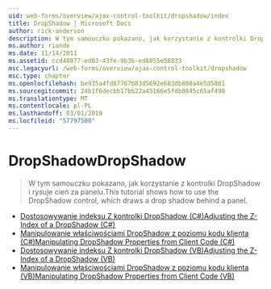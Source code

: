 ```yaml
---
uid: web-forms/overview/ajax-control-toolkit/dropshadow/index
title: DropShadow | Microsoft Docs
author: rick-anderson
description: W tym samouczku pokazano, jak korzystanie z kontrolki DropShadow i rysuje cień za panelu.
ms.author: riande
ms.date: 11/14/2011
ms.assetid: ccd48877-ed83-43fe-9b3b-ed8855e58833
msc.legacyurl: /web-forms/overview/ajax-control-toolkit/dropshadow
msc.type: chapter
ms.openlocfilehash: be935a4fd87767b83d5692e683db800a4e5d5801
ms.sourcegitcommit: 24b1f6decbb17bb22a45166e5fdb0845c65af498
ms.translationtype: MT
ms.contentlocale: pl-PL
ms.lasthandoff: 03/01/2019
ms.locfileid: "57797500"
---
```

<a name="dropshadow"></a><span data-ttu-id="42613-103">DropShadow</span><span class="sxs-lookup"><span data-stu-id="42613-103">DropShadow</span></span>
====================
> <span data-ttu-id="42613-104">W tym samouczku pokazano, jak korzystanie z kontrolki DropShadow i rysuje cień za panelu.</span><span class="sxs-lookup"><span data-stu-id="42613-104">This tutorial shows how to use the DropShadow control, which draws a drop shadow behind a panel.</span></span>


- [<span data-ttu-id="42613-105">Dostosowywanie indeksu Z kontrolki DropShadow (C#)</span><span class="sxs-lookup"><span data-stu-id="42613-105">Adjusting the Z-Index of a DropShadow (C#)</span></span>](adjusting-the-z-index-of-a-dropshadow-cs.md)
- [<span data-ttu-id="42613-106">Manipulowanie właściwościami DropShadow z poziomu kodu klienta (C#)</span><span class="sxs-lookup"><span data-stu-id="42613-106">Manipulating DropShadow Properties from Client Code (C#)</span></span>](manipulating-dropshadow-properties-from-client-code-cs.md)
- [<span data-ttu-id="42613-107">Dostosowywanie indeksu Z kontrolki DropShadow (VB)</span><span class="sxs-lookup"><span data-stu-id="42613-107">Adjusting the Z-Index of a DropShadow (VB)</span></span>](adjusting-the-z-index-of-a-dropshadow-vb.md)
- [<span data-ttu-id="42613-108">Manipulowanie właściwościami DropShadow z poziomu kodu klienta (VB)</span><span class="sxs-lookup"><span data-stu-id="42613-108">Manipulating DropShadow Properties from Client Code (VB)</span></span>](manipulating-dropshadow-properties-from-client-code-vb.md)

